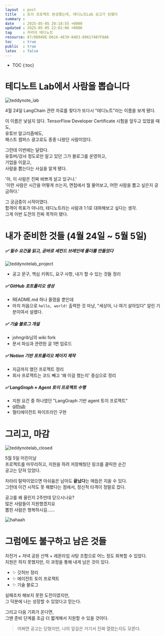 ```yaml
---
layout  : post
title   : 토이 프로젝트 완성했는데, 테디노트Lab 공고가 닫혔다
summary : 
date    : 2025-05-05 20:18:55 +0900
updated : 2025-05-05 22:02:06 +0900
tag     : 커리어 테디노트
resource: 87/8D04DE-D616-4E39-84D3-896174B7F8A8
toc     : true
public  : true
latex   : false
---
```

* TOC
{:toc}

# 테디노트 Lab에서 사람을 뽑습니다
![teddynote_lab](https://i.imgur.com/TtpoIOy.png)

4월 24일
LangChain 관련 자료를 찾다가 또다시 "테디노트"라는 이름을 보게 됐다.

이 이름은 낯설지 않다. TensorFlow Developer Certificate 시험을 앞두고 있었을 때도,  
유튜브 알고리즘에도,  
패스트 캠퍼스 광고로도 종종 나왔던 사람이었다.

그런데 이번에는 달랐다.  
유튜버/강사 정도로만 알고 있던 그가 블로그를 운영하고,  
기업을 이끌고,  
사람을 뽑는다는 사실을 알게 됐다.

'아, 이 사람은 진짜 바쁘게 살고 있구나.'  
'이런 사람은 시간을 어떻게 쓰는지, 면접에서 뭘 물어보고, 어떤 사람을 뽑고 싶은지 궁금하다.'  

그 궁금증이 시작이였다.  
합격이 목표가 아니라, 테디노트라는 사람과 1:1로 대화해보고 싶다는 생각.  
그게 이번 도전의 진짜 목적이 됐다.


# 내가 준비한 것들 (4월 24일 ~ 5월 5일)
##### ✅ 필수 요건을 읽고, 곧바로 세컨드 브레인에 폴더를 만들었다
![teddynotelab_project](https://i.imgur.com/bIIsNAM.png)

- 공고 문구, 핵심 키쿼드, 요구 사항, 내가 할 수 있는 것들 정리

##### ✅ GitHub 포트폴리오 생성
- README.md 하나 올렸을 뿐인데  
- 마치 처음으로 `hello, world!` 출력한 것 마냥, "세상아, 나 여기 살아있다" 알린 기분이여서 설렜다.

##### ✅ 기술 블로그 개설
- johngrib님의 wiki fork
- 문서 파싱과 관련된 글 1편 업로드

##### ✅ Notion 기반 포트폴리오 페이지 제작
- 지금까지 했던 프로젝트 정리
- 회사 프로젝트는 코드 빼고 '왜 이걸 했는지' 중심으로 정리

##### ✅ LangGraph × Agent 토이 프로젝트 수행
- 지원 요건 중 하나였던 "LangGraph 기반 agent 토이 프로젝트"
- [github](https://github.com/microz42/newsletter_agent_graph)
- 멀티에이전트 파이프라인 구현


# 그리고, 마감
![teddynotelab_closed](https://i.imgur.com/U8bPn8e.jpeg)

5월 5일 어린이날  
프로젝트를 마무리하고, 지원을 하려 저장해뒀던 링크를 클릭한 순간  
공고는 닫혀 있었다.

차라리 탈락이었으면 아쉬움은 남아도 **끝났다**는 매듭은 지을 수 있다.  
그런데 이건 시작도 못 해봤다는 점에서, 정신적 타격이 정말로 컸다.  

공고를 왜 올린지 2주만데 닫으시나요?  
많은 사람들이 지원했겠지요  
뽑힌 사람은 행복하시길......

![hahaah](https://i.imgur.com/F0gRWjf.jpeg)


# 그럼에도 불구하고 남은 것들
자전거 + 저녁 공원 산책 + 레몬라임 사탕 조합으로 어느 정도 회복할 수 있었다.  
지원은 하지 못했지만, 이 과정을 통해 내게 남은 것이 있다.
- ✨ 깃허브 정리
- ✨ 에이전트 토이 프로젝트
- ✨ 기술 블로그  

실패조차 해보지 못한 도전이였지만,  
그 덕분에 나는 성장할 수 있었다고 믿는다.

그리고 다음 기회가 온다면,  
그땐 준비 단계를 조금 더 짧게해서 지원할 수 있을 것이다.  

>어쩌면 공고는 닫혔지만, 나의 앞길은 거기서 진짜 열렸는지도 모른다.


